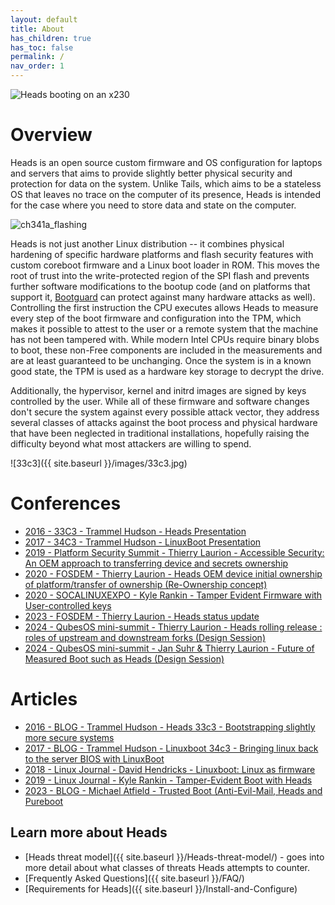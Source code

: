```yaml
---
layout: default
title: About
has_children: true
has_toc: false
permalink: /
nav_order: 1
---
```



![Heads booting on an x230](https://user-images.githubusercontent.com/827570/156627927-7239a936-e7b1-4ffb-9329-1c422dc70266.jpeg)

Overview
===

Heads is an open source custom firmware and OS configuration for laptops
and servers that aims to provide slightly better physical security and
protection for data on the system. Unlike Tails, which aims to be a
stateless OS that leaves no trace on the computer of its presence, Heads
is intended for the case where you need to store data and state on the
computer.

![ch341a_flashing](https://user-images.githubusercontent.com/827570/204050962-66f78acb-4dfa-4465-9cda-b212905b8bb8.png)


Heads is not just another Linux distribution -- it combines physical
hardening of specific hardware platforms and flash security features with
custom coreboot firmware and a Linux boot loader in ROM.  This moves
the root of trust into the write-protected region of the SPI flash and
prevents further software modifications to the bootup code (and on
platforms that support it, [Bootguard](https://trmm.net/Bootguard) can
protect against many hardware attacks as well).  Controlling the
first instruction the CPU executes allows Heads to measure every step of
the boot firmware and configuration into the TPM, which makes it possible
to attest to the user or a remote system that the machine has not been
tampered with.
While modern Intel CPUs require binary blobs to boot, these non-Free
components are included in the measurements and are at least guaranteed
to be unchanging.  Once the system is in a known good state, the TPM is
used as a hardware key storage to decrypt the drive.


Additionally, the hypervisor, kernel and initrd images are signed by
 keys controlled by the user.  While all of these firmware and software changes
 don't secure the system against every possible attack vector, they address
 several classes of attacks against the boot process and physical hardware
 that have been neglected in traditional installations, hopefully raising
 the difficulty beyond what most attackers are willing to spend.


![33c3]({{ site.baseurl }}/images/33c3.jpg)

Conferences
===

* [2016 - 33C3 - Trammel Hudson - Heads Presentation](https://trmm.net/Heads_33c3)
* [2017 - 34C3 - Trammel Hudson - LinuxBoot Presentation](https://trmm.net/LinuxBoot_34c3/)
* [2019 - Platform Security Summit - Thierry Laurion - Accessible Security: An OEM approach to transferring device and secrets ownership](https://www.platformsecuritysummit.com/2019/)
* [2020 - FOSDEM - Thierry Laurion - Heads OEM device initial ownership of platform/transfer of ownership (Re-Ownership concept)](https://archive.fosdem.org/2020/schedule/event/firmware_hodorateatria/)
* [2020 - SOCALINUXEXPO - Kyle Rankin - Tamper Evident Firmware with User-controlled keys](https://www.youtube.com/watch?v=NqQI3nr1dqk)
* [2023 - FOSDEM - Thierry Laurion - Heads status update](https://archive.fosdem.org/2023/schedule/event/heads_status_update/)
* [2024 - QubesOS mini-summit - Thierry Laurion - Heads rolling release : roles of upstream and downstream forks (Design Session)](https://youtu.be/mAb_kHrF6SQ?list=PLuISieMwVBpL5S7kPUHKenoFj_YJ8Y0_d)
* [2024 - QubesOS mini-summit - Jan Suhr & Thierry Laurion - Future of Measured Boot such as Heads (Design Session)](https://youtu.be/ZPeidhgNBtg?list=PLuISieMwVBpL5S7kPUHKenoFj_YJ8Y0_d)

Articles
===
* [2016 - BLOG - Trammel Hudson - Heads 33c3 - Bootstrapping slightly more secure systems](https://trmm.net/Heads_33c3/)
* [2017 - BLOG - Trammel Hudson - Linuxboot 34c3 - Bringing linux back to the server BIOS with LinuxBoot](https://trmm.net/LinuxBoot_34c3/)
* [2018 - Linux Journal - David Hendricks - Linuxboot: Linux as firmware](https://www.linuxjournal.com/content/foss-project-spotlight-linuxboot)
* [2019 - Linux Journal - Kyle Rankin - Tamper-Evident Boot with Heads](https://www.linuxjournal.com/content/tamper-evident-boot-heads)
* [2023 - BLOG - Michael Atfield - Trusted Boot (Anti-Evil-Mail, Heads and Pureboot](https://tech.michaelaltfield.net/2023/02/16/evil-maid-heads-pureboot/)


Learn more about Heads
---

* [Heads threat model]({{ site.baseurl }}/Heads-threat-model/) - goes into more
 detail about what classes of threats Heads attempts to counter.
* [Frequently Asked Questions]({{ site.baseurl }}/FAQ/)
* [Requirements for Heads]({{ site.baseurl }}/Install-and-Configure)
